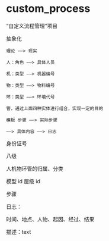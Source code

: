 # custom_process
“自定义流程管理”项目

抽象化

    理论 ——> 现实

    人：角色 ——> 具体人员

    机：类型 ——> 机器编号

    物：类型 ——> 物料编号

    环：类型 ——> 环境代号

    管，通过上面四种实体进行组合，实现一定的目的

    模板 步骤 ——> 实际步骤 

    ——> 具体内容 ——> 日志

身份证号

八级

人机物环管的归属、分类

模型 id 层级 id

步骤

日志：

时间、地点、人物、起因、经过、结果

描述：text

